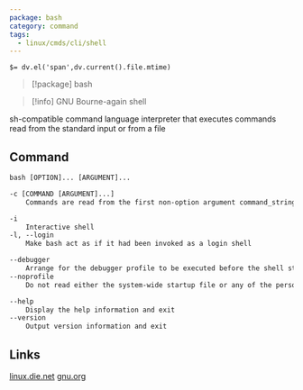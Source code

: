 ```yaml
---
package: bash
category: command
tags:
  - linux/cmds/cli/shell
---
```


`$= dv.el('span',dv.current().file.mtime)`
> [!package] bash

> [!info] GNU Bourne-again shell

sh-compatible command language interpreter that executes commands read from the standard input or from a file

## Command
```txt
bash [OPTION]... [ARGUMENT]...

-c [COMMAND [ARGUMENT]...]
	Commands are read from the first non-option argument command_string

-i
	Interactive shell
-l, --login
	Make bash act as if it had been invoked as a login shell

--debugger
	Arrange for the debugger profile to be executed before the shell starts
--noprofile
	Do not read either the system-wide startup file or any of the personal initialization files

--help
	Display the help information and exit 
--version
	Output version information and exit
```

## Links
[linux.die.net](https://linux.die.net/man/1/bash)
[gnu.org](https://www.gnu.org/software/bash/)
